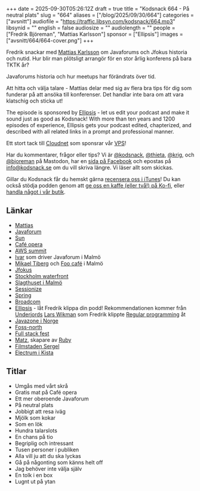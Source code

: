 +++
date = 2025-09-30T05:26:12Z
draft = true
title = "Kodsnack 664 - På neutral plats"
slug = "664"
aliases = ["/blog/2025/09/30/664"]
categories = ["avsnitt"]
audiofile = "https://traffic.libsyn.com/kodsnack/664.mp3"
libsynid = ""
english = false
audiosize = ""
audiolength = ""
people = ["Fredrik Björeman", "Mattias Karlsson"]
sponsor = ["Ellipsis"]
images = ["avsnitt/664/664-cover.png"]
+++

Fredrik snackar med [Mattias Karlsson](https://www.linkedin.com/in/mattiask/) om Javaforums och Jfokus historia och nutid. Hur blir man plötsligt arrangör för en stor årlig konferens på bara TKTK år?

Javaforums historia och hur meetups har förändrats över tid.

Att hitta och välja talare - Mattias delar med sig av flera bra tips för dig som funderar på att ansöka till konferenser. Det handlar inte bara om att vara klatschig och sticka ut!

The episode is sponsored by [Ellipsis](http://www.ellipsis.se) - let us edit your podcast and make it sound just as good as Kodsnack! With more than ten years and 1200 episodes of experience, Ellipsis gets your podcast edited, chapterized, and described with all related links in a prompt and professional manner.

Ett stort tack till [Cloudnet](https://www.cloudnet.se) som sponsrar vår [VPS](https://en.wikipedia.org/wiki/Virtual_private_server)!

Har du kommentarer, frågor eller tips? Vi är [@kodsnack](https://social.podsnack.se/@kodsnack), [@thieta](https://6510.nu/@thieta), [@krig](https://6510.nu/@krig), och [@bjoreman](https://toot.cafe/@bjoreman) på Mastodon, har en [sida på Facebook](https://www.facebook.com/) och epostas på [info@kodsnack.se](mailto:info@kodsnack.se) om du vill skriva längre. Vi läser allt som skickas.

Gillar du Kodsnack får du hemskt gärna [recensera oss i iTunes](https://itunes.apple.com/se/podcast/kodsnack/id561631498?l=en)! Du kan också stödja podden genom att <a href="https://ko-fi.com/kodsnack" rel="payment">ge oss en kaffe (eller två!) på Ko-fi</a>, eller [handla något i vår butik](https://shop.spreadshirt.se/kodsnack/).

## Länkar
* [Mattias](https://www.linkedin.com/in/mattiask/)
* [Javaforum](http://www.jforum.se/)
* [Sun](https://en.wikipedia.org/wiki/Sun_Microsystems)
* [Café opera](https://sv.wikipedia.org/wiki/Caf%C3%A9_Opera)
* [AWS summit](https://aws.amazon.com/events/summits/)
* [Ivar](https://www.linkedin.com/in/ivargrimstad/?originalSubdomain=se) som driver Javaforum i Malmö
* [Mikael Tiberg](https://www.linkedin.com/in/michaeltiberg/?originalSubdomain=se) och [Foo café](https://foocafe.org/) i Malmö
* [Jfokus](https://www.jfokus.se/)
* [Stockholm waterfront](https://stockholmwaterfront.com/)
* [Slagthuset i Malmö](https://www.slagthuset.se/)
* [Sessionize](https://sessionize.com/)
* [Spring](https://en.wikipedia.org/wiki/Spring_Framework)
* [Broadcom](https://en.wikipedia.org/wiki/Broadcom)
* [Ellipsis](http://www.ellipsis.se) - låt Fredrik klippa din podd! Rekommendationen kommer från [Underjords](https://underjord.io/) [Lars Wikman](https://underjord.io/lars.html) som Fredrik klippte [Regular programming](https://www.regprog.com/) åt
* [Javazone i Norge](https://2025.javazone.no/en/aboutUs)
* [Foss-north](https://foss-north.se/)
* [Full stack fest](https://2019.fullstackfest.com/)
* [Matz](https://en.wikipedia.org/wiki/Yukihiro_Matsumoto), skapare av [Ruby](https://en.wikipedia.org/wiki/Ruby_%28programming_language%29)
* [Filmstaden Sergel](https://sv.wikipedia.org/wiki/Filmstaden_Sergel)
* [Electrum i Kista](https://kista.com/)

## Titlar
* Umgås med vårt skrå
* Gratis mat på Café opera
* Ett mer oberoende Javaforum
* På neutral plats
* Jobbigt att resa iväg
* Mjölk som kokar
* Som en lök
* Hundra talarslots
* En chans på tio
* Begriplig och intressant
* Tusen personer i publiken
* Alla vill ju att du ska lyckas
* Gå på någonting som känns helt off
* Jag behöver inte välja själv
* En tolk i en box
* Lugnt ut på ytan